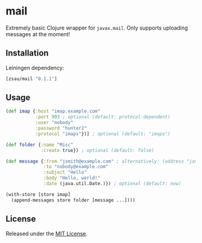 # mail

Extremely basic Clojure wrapper for `javax.mail`. Only supports uploading messages at the moment!

## Installation

Leiningen dependency:
```clojure
[zsau/mail "0.1.1"]
```

## Usage

```clojure
(def imap {:host "imap.example.com"
           :port 993 ; optional (default: protocol-dependent)
           :user "nobody"
           :password "hunter2"
           :protocol "imaps"})] ; optional (default: "imaps")

(def folder {:name "Misc"
             :create true}) ; optional (default: false)

(def message {:from "jsmith@example.com" ; alternatively: (address "jsmith@example.com" "John Smith")
              :to "nobody@example.com"
              :subject "Hello"
              :body "Hello, world!"
              :date (java.util.Date.)}) ; optional (default: now)

(with-store [store imap]
  (append-messages store folder [message ...])))
```
## License

Released under the [MIT License](https://opensource.org/licenses/MIT).

